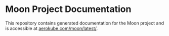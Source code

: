 # Moon Project Documentation
This repository contains generated documentation for the Moon project and is accessible at [aerokube.com/moon/latest/](http://aerokube.com/moon/latest/).
